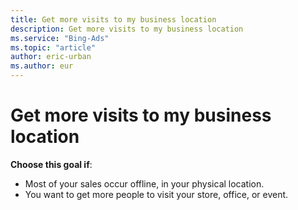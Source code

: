 ```yaml
---
title: Get more visits to my business location
description: Get more visits to my business location
ms.service: "Bing-Ads"
ms.topic: "article"
author: eric-urban
ms.author: eur
---
```


# Get more visits to my business location

**Choose this goal if**:

- Most of your sales occur offline, in your physical location.
- You want to get more people to visit your store, office, or event.


